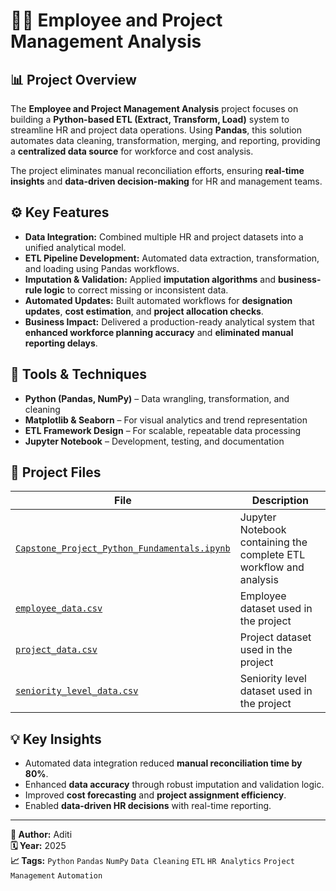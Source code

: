 # 👩‍💼 Employee and Project Management Analysis

## 📊 Project Overview
The **Employee and Project Management Analysis** project focuses on building a **Python-based ETL (Extract, Transform, Load)** system to streamline HR and project data operations. Using **Pandas**, this solution automates data cleaning, transformation, merging, and reporting, providing a **centralized data source** for workforce and cost analysis.

The project eliminates manual reconciliation efforts, ensuring **real-time insights** and **data-driven decision-making** for HR and management teams.

## ⚙️ Key Features
- **Data Integration:** Combined multiple HR and project datasets into a unified analytical model.  
- **ETL Pipeline Development:** Automated data extraction, transformation, and loading using Pandas workflows.  
- **Imputation & Validation:** Applied **imputation algorithms** and **business-rule logic** to correct missing or inconsistent data.  
- **Automated Updates:** Built automated workflows for **designation updates**, **cost estimation**, and **project allocation checks**.  
- **Business Impact:** Delivered a production-ready analytical system that **enhanced workforce planning accuracy** and **eliminated manual reporting delays**.

## 🧠 Tools & Techniques
- **Python (Pandas, NumPy)** – Data wrangling, transformation, and cleaning  
- **Matplotlib & Seaborn** – For visual analytics and trend representation  
- **ETL Framework Design** – For scalable, repeatable data processing  
- **Jupyter Notebook** – Development, testing, and documentation  

## 📁 Project Files
| File | Description |
|------|-------------|
| [`Capstone_Project_Python_Fundamentals.ipynb`](https://github.com/aditimaji/Employee-and-Project-Management-Analysis-/blob/main/Capstone_Project_Python_Fundamentals.ipynb) | Jupyter Notebook containing the complete ETL workflow and analysis |
| [`employee_data.csv`](https://github.com/aditimaji/Employee-and-Project-Management-Analysis-/blob/main/employee_dataframe.csv) | Employee dataset used in the project |
| [`project_data.csv`](https://github.com/aditimaji/Employee-and-Project-Management-Analysis-/blob/main/project_dataframe.csv) | Project dataset used in the project |
| [`seniority_level_data.csv`](https://github.com/aditimaji/Employee-and-Project-Management-Analysis-/blob/main/project_dataframe.csv) | Seniority level dataset used in the project |

## 💡 Key Insights
- Automated data integration reduced **manual reconciliation time by 80%**.  
- Enhanced **data accuracy** through robust imputation and validation logic.  
- Improved **cost forecasting** and **project assignment efficiency**.  
- Enabled **data-driven HR decisions** with real-time reporting.  

---

**📌 Author:** Aditi  
**🗓️ Year:** 2025  
**📈 Tags:** `Python` `Pandas` `NumPy` `Data Cleaning` `ETL` `HR Analytics` `Project Management` `Automation`
